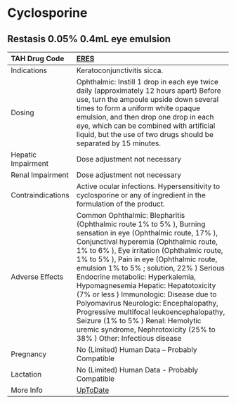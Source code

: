 # Cyclosporine

## Restasis 0.05% 0.4mL eye emulsion

| TAH Drug Code      | [ERES](https://www.tahsda.org.tw/drugs/hissearch.php?drug_code=ERES)                                                                                                                                                                                                                                                                                                                                                                                                                                                                                                                                                 |
|:-------------------|:---------------------------------------------------------------------------------------------------------------------------------------------------------------------------------------------------------------------------------------------------------------------------------------------------------------------------------------------------------------------------------------------------------------------------------------------------------------------------------------------------------------------------------------------------------------------------------------------------------------------|
| Indications        | Keratoconjunctivitis sicca.                                                                                                                                                                                                                                                                                                                                                                                                                                                                                                                                                                                          |
| Dosing             | Ophthalmic: Instill 1 drop in each eye twice daily (approximately 12 hours apart) Before use, turn the ampoule upside down several times to form a uniform white opaque emulsion, and then drop one drop in each eye, which can be combined with artificial liquid, but the use of two drugs should be separated by 15 minutes.                                                                                                                                                                                                                                                                                      |
| Hepatic Impairment | Dose adjustment not necessary                                                                                                                                                                                                                                                                                                                                                                                                                                                                                                                                                                                        |
| Renal Impairment   | Dose adjustment not necessary                                                                                                                                                                                                                                                                                                                                                                                                                                                                                                                                                                                        |
| Contraindications  | Active ocular infections. Hypersensitivity to cyclosporine or any of ingredient in the formulation of the product.                                                                                                                                                                                                                                                                                                                                                                                                                                                                                                   |
| Adverse Effects    | Common Ophthalmic: Blepharitis (Ophthalmic route 1% to 5% ), Burning sensation in eye (Ophthalmic route, 17% ), Conjunctival hyperemia (Ophthalmic route, 1% to 6% ), Eye irritation (Ophthalmic route, 1% to 5% ), Pain in eye (Ophthalmic route, emulsion 1% to 5% ; solution, 22% ) Serious Endocrine metabolic: Hyperkalemia, Hypomagnesemia Hepatic: Hepatotoxicity (7% or less ) Immunologic: Disease due to Polyomavirus Neurologic: Encephalopathy, Progressive multifocal leukoencephalopathy, Seizure (1% to 5% ) Renal: Hemolytic uremic syndrome, Nephrotoxicity (25% to 38% ) Other: Infectious disease |
| Pregnancy          | No (Limited) Human Data – Probably Compatible                                                                                                                                                                                                                                                                                                                                                                                                                                                                                                                                                                        |
| Lactation          | No (Limited) Human Data - Probably Compatible                                                                                                                                                                                                                                                                                                                                                                                                                                                                                                                                                                        |
| More Info          | [UpToDate](https://www.uptodate.com/contents/cyclosporine-drug-information)                                                                                                                                                                                                                                                                                                                                                                                                                                                                                                                                          |

